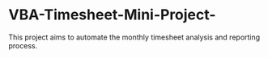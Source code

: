 # VBA-Timesheet-Mini-Project-

This project aims to automate the monthly timesheet analysis and reporting process.
